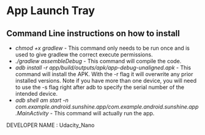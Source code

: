 # App Launch Tray

## Command Line instructions on how to install

* _chmod +x gradlew_ - This command only needs to be run once and is used to give gradlew the correct execute permissions.
* _./gradlew assembleDebug_ - This command will compile the code.
* _adb install -r app/build/outputs/apk/app-debug-unaligned.apk_ - This command will install the APK. With the -r flag it will overwrite any prior installed versions. Note if you have more than one device, you will need to use the -s flag right after adb to specify the serial number of the intended device.
* _adb shell am start -n com.example.android.sunshine.app/com.example.android.sunshine.app.MainActivity_ - This command will actually run the app.

DEVELOPER NAME : Udacity_Nano